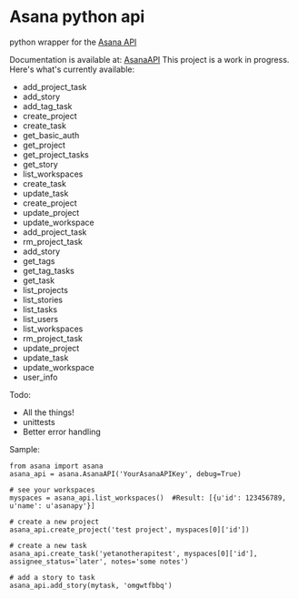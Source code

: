 # Asana python api 

python wrapper for the [Asana API](http://asana.com)

Documentation is available at: [AsanaAPI](http://asana.readthedocs.org/en/latest/index.html)
This project is a work in progress. Here's what's currently available:

- add_project_task
- add_story
- add_tag_task
- create_project
- create_task
- get_basic_auth
- get_project
- get_project_tasks
- get_story
- list_workspaces
- create_task
- update_task
- create_project
- update_project
- update_workspace
- add_project_task
- rm_project_task
- add_story
- get_tags
- get_tag_tasks
- get_task
- list_projects
- list_stories
- list_tasks
- list_users
- list_workspaces
- rm_project_task
- update_project
- update_task
- update_workspace
- user_info

Todo:

- All the things!
- unittests
- Better error handling

Sample:

    from asana import asana
    asana_api = asana.AsanaAPI('YourAsanaAPIKey', debug=True)

    # see your workspaces
    myspaces = asana_api.list_workspaces()  #Result: [{u'id': 123456789, u'name': u'asanapy'}]

    # create a new project
    asana_api.create_project('test project', myspaces[0]['id'])

    # create a new task
    asana_api.create_task('yetanotherapitest', myspaces[0]['id'], assignee_status='later', notes='some notes')

    # add a story to task
    asana_api.add_story(mytask, 'omgwtfbbq')

